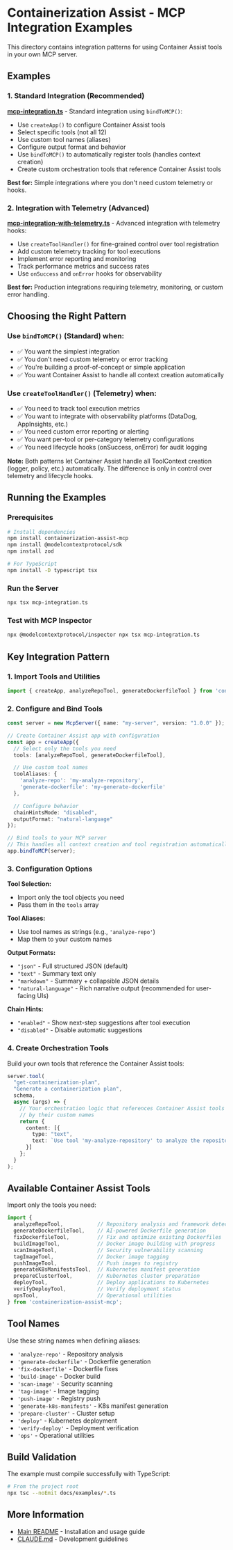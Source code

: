 # Containerization Assist - MCP Integration Examples

This directory contains integration patterns for using Container Assist tools in your own MCP server.

## Examples

### 1. Standard Integration (Recommended)

**[mcp-integration.ts](./mcp-integration.ts)** - Standard integration using `bindToMCP()`:
- Use `createApp()` to configure Container Assist tools
- Select specific tools (not all 12)
- Use custom tool names (aliases)
- Configure output format and behavior
- Use `bindToMCP()` to automatically register tools (handles context creation)
- Create custom orchestration tools that reference Container Assist tools

**Best for:** Simple integrations where you don't need custom telemetry or hooks.

### 2. Integration with Telemetry (Advanced)

**[mcp-integration-with-telemetry.ts](./mcp-integration-with-telemetry.ts)** - Advanced integration with telemetry hooks:
- Use `createToolHandler()` for fine-grained control over tool registration
- Add custom telemetry tracking for tool executions
- Implement error reporting and monitoring
- Track performance metrics and success rates
- Use `onSuccess` and `onError` hooks for observability

**Best for:** Production integrations requiring telemetry, monitoring, or custom error handling.

## Choosing the Right Pattern

### Use `bindToMCP()` (Standard) when:
- ✅ You want the simplest integration
- ✅ You don't need custom telemetry or error tracking
- ✅ You're building a proof-of-concept or simple application
- ✅ You want Container Assist to handle all context creation automatically

### Use `createToolHandler()` (Telemetry) when:
- ✅ You need to track tool execution metrics
- ✅ You want to integrate with observability platforms (DataDog, AppInsights, etc.)
- ✅ You need custom error reporting or alerting
- ✅ You want per-tool or per-category telemetry configurations
- ✅ You need lifecycle hooks (onSuccess, onError) for audit logging

**Note:** Both patterns let Container Assist handle all ToolContext creation (logger, policy, etc.) automatically. The difference is only in control over telemetry and lifecycle hooks.

## Running the Examples

### Prerequisites

```bash
# Install dependencies
npm install containerization-assist-mcp
npm install @modelcontextprotocol/sdk
npm install zod

# For TypeScript
npm install -D typescript tsx
```

### Run the Server

```bash
npx tsx mcp-integration.ts
```

### Test with MCP Inspector

```bash
npx @modelcontextprotocol/inspector npx tsx mcp-integration.ts
```

## Key Integration Pattern

### 1. Import Tools and Utilities

```typescript
import { createApp, analyzeRepoTool, generateDockerfileTool } from 'containerization-assist-mcp';
```

### 2. Configure and Bind Tools

```typescript
const server = new McpServer({ name: "my-server", version: "1.0.0" });

// Create Container Assist app with configuration
const app = createApp({
  // Select only the tools you need
  tools: [analyzeRepoTool, generateDockerfileTool],

  // Use custom tool names
  toolAliases: {
    'analyze-repo': 'my-analyze-repository',
    'generate-dockerfile': 'my-generate-dockerfile'
  },

  // Configure behavior
  chainHintsMode: "disabled",
  outputFormat: "natural-language"
});

// Bind tools to your MCP server
// This handles all context creation and tool registration automatically
app.bindToMCP(server);
```

### 3. Configuration Options

**Tool Selection:**
- Import only the tool objects you need
- Pass them in the `tools` array

**Tool Aliases:**
- Use tool names as strings (e.g., `'analyze-repo'`)
- Map them to your custom names

**Output Formats:**
- `"json"` - Full structured JSON (default)
- `"text"` - Summary text only
- `"markdown"` - Summary + collapsible JSON details
- `"natural-language"` - Rich narrative output (recommended for user-facing UIs)

**Chain Hints:**
- `"enabled"` - Show next-step suggestions after tool execution
- `"disabled"` - Disable automatic suggestions

### 4. Create Orchestration Tools

Build your own tools that reference the Container Assist tools:

```typescript
server.tool(
  "get-containerization-plan",
  "Generate a containerization plan",
  schema,
  async (args) => {
    // Your orchestration logic that references Container Assist tools
    // by their custom names
    return {
      content: [{
        type: "text",
        text: `Use tool 'my-analyze-repository' to analyze the repository...`
      }]
    };
  }
);
```

## Available Container Assist Tools

Import only the tools you need:

```typescript
import {
  analyzeRepoTool,           // Repository analysis and framework detection
  generateDockerfileTool,    // AI-powered Dockerfile generation
  fixDockerfileTool,         // Fix and optimize existing Dockerfiles
  buildImageTool,            // Docker image building with progress
  scanImageTool,             // Security vulnerability scanning
  tagImageTool,              // Docker image tagging
  pushImageTool,             // Push images to registry
  generateK8sManifestsTool,  // Kubernetes manifest generation
  prepareClusterTool,        // Kubernetes cluster preparation
  deployTool,                // Deploy applications to Kubernetes
  verifyDeployTool,          // Verify deployment status
  opsTool,                   // Operational utilities
} from 'containerization-assist-mcp';
```

## Tool Names

Use these string names when defining aliases:

- `'analyze-repo'` - Repository analysis
- `'generate-dockerfile'` - Dockerfile generation
- `'fix-dockerfile'` - Dockerfile fixes
- `'build-image'` - Docker build
- `'scan-image'` - Security scanning
- `'tag-image'` - Image tagging
- `'push-image'` - Registry push
- `'generate-k8s-manifests'` - K8s manifest generation
- `'prepare-cluster'` - Cluster setup
- `'deploy'` - Kubernetes deployment
- `'verify-deploy'` - Deployment verification
- `'ops'` - Operational utilities

## Build Validation

The example must compile successfully with TypeScript:

```bash
# From the project root
npx tsc --noEmit docs/examples/*.ts
```

## More Information

- [Main README](../../README.md) - Installation and usage guide
- [CLAUDE.md](../../CLAUDE.md) - Development guidelines
